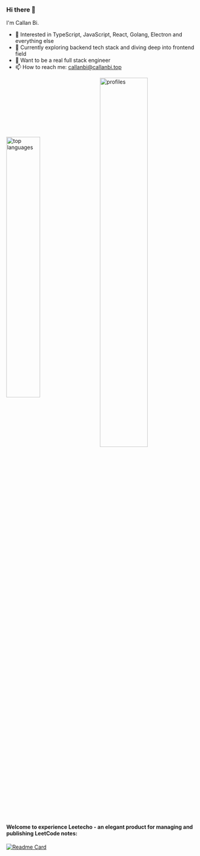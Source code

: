 ### Hi there 👋

<!--
**CallanBi/CallanBi** is a ✨ _special_ ✨ repository because its `README.md` (this file) appears on your GitHub profile. -->

I'm Callan Bi.

- 🔭 Interested in TypeScript, JavaScript, React, Golang, Electron and everything else
- 🌱 Currently exploring backend tech stack and diving deep into frontend field
- 🤔 Want to be a real full stack engineer
- 📫 How to reach me: callanbi@callanbi.top

<!-- 
![CallanBi's GitHub stats](https://github-readme-stats.vercel.app/api?username=CallanBi&show_icons=true)


[![Top Langs](https://github-readme-stats.vercel.app/api/top-langs/?username=CallanBi&layout=compact)](https://github.com/CallanBi/CallanBi) -->

<div align="left">
  <img align="center" src="https://github-readme-stats.vercel.app/api/top-langs/?username=CallanBi&layout=compact" width="42%" alt="top languages" />
   &nbsp;&nbsp;&nbsp;&nbsp;&nbsp;&nbsp;&nbsp;
  <img align="center" src="https://github-readme-stats.vercel.app/api?username=CallanBi&show_icons=true"  width="50%" alt="profiles" />
</div>

#### Welcome to experience Leetecho - an elegant product for managing and publishing LeetCode notes:

[![Readme Card](https://github-readme-stats.vercel.app/api/pin/?username=CallanBi&repo=leetecho)](https://github.com/callanbi/leetecho)
